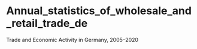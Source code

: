 # Annual_statistics_of_wholesale_and_retail_trade_de
Trade and Economic Activity in Germany, 2005–2020

